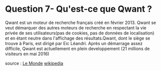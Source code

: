 # Question 7- Qu'est-ce que Qwant ?

Qwant est un moteur de recherche français créé en février 2013. Qwant se veut démarquer des autres moteurs de recherche en respectant la vie privée de ses utilisateurs(pas de cookies, pas de données de localisation) et en étant neutre dans l'affichage des résultats.Qwant, dont le siège se trouve à Paris,  est dirigé par Eic Léandri. Après un démarrage assez difficile, Qwant est actuellement en plein developpement (21 millions de visiteurs en mai 2016)

source : [Le Monde](http://www.lemonde.fr/pixels/article/2016/06/22/qwant-le-petit-moteur-de-recherche-anonyme-qui-monte_4955968_4408996.html)
[wikipedia](https://fr.wikipedia.org/wiki/Qwant)